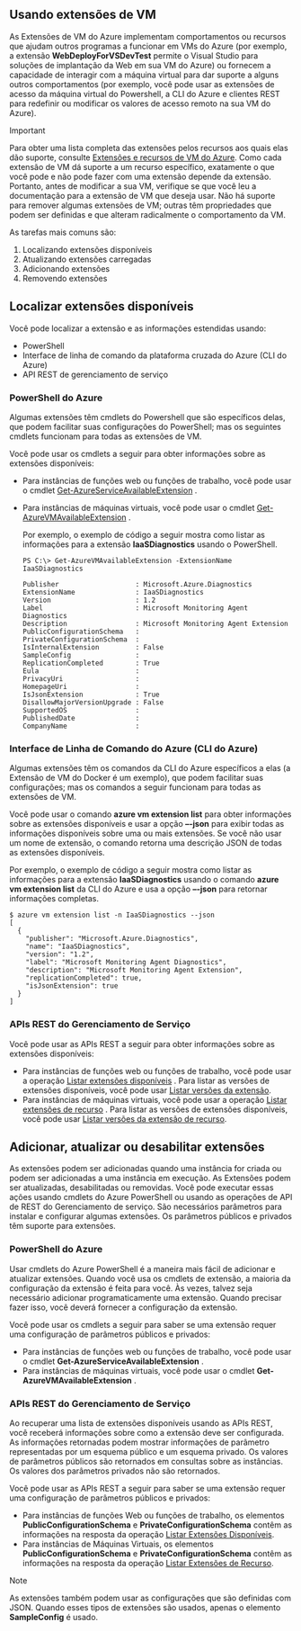 


## <a name="using-vm-extensions"></a>Usando extensões de VM
As Extensões de VM do Azure implementam comportamentos ou recursos que ajudam outros programas a funcionar em VMs do Azure (por exemplo, a extensão **WebDeployForVSDevTest** permite o Visual Studio para soluções de implantação da Web em sua VM do Azure) ou fornecem a capacidade de interagir com a máquina virtual para dar suporte a alguns outros comportamentos (por exemplo, você pode usar as extensões de acesso da máquina virtual do Powershell, a CLI do Azure e clientes REST para redefinir ou modificar os valores de acesso remoto na sua VM do Azure).

> [!IMPORTANT]
> Para obter uma lista completa das extensões pelos recursos aos quais elas dão suporte, consulte [Extensões e recursos de VM do Azure](../articles/virtual-machines/windows/extensions-features.md?toc=%2fazure%2fvirtual-machines%2fwindows%2ftoc.json). Como cada extensão de VM dá suporte a um recurso específico, exatamente o que você pode e não pode fazer com uma extensão depende da extensão. Portanto, antes de modificar a sua VM, verifique se que você leu a documentação para a extensão de VM que deseja usar. Não há suporte para remover algumas extensões de VM; outras têm propriedades que podem ser definidas e que alteram radicalmente o comportamento da VM.
> 
> 

As tarefas mais comuns são:

1. Localizando extensões disponíveis
2. Atualizando extensões carregadas
3. Adicionando extensões
4. Removendo extensões

## <a name="find-available-extensions"></a>Localizar extensões disponíveis
Você pode localizar a extensão e as informações estendidas usando:

* PowerShell
* Interface de linha de comando da plataforma cruzada do Azure (CLI do Azure)
* API REST de gerenciamento de serviço

### <a name="azure-powershell"></a>PowerShell do Azure
Algumas extensões têm cmdlets do Powershell que são específicos delas, que podem facilitar suas configurações do PowerShell; mas os seguintes cmdlets funcionam para todas as extensões de VM.

Você pode usar os cmdlets a seguir para obter informações sobre as extensões disponíveis:

* Para instâncias de funções web ou funções de trabalho, você pode usar o cmdlet [Get-AzureServiceAvailableExtension](https://msdn.microsoft.com/library/azure/dn722498.aspx) .
* Para instâncias de máquinas virtuais, você pode usar o cmdlet [Get-AzureVMAvailableExtension](https://msdn.microsoft.com/library/azure/dn722480.aspx) .
  
   Por exemplo, o exemplo de código a seguir mostra como listar as informações para a extensão **IaaSDiagnostics** usando o PowerShell.
  
      PS C:\> Get-AzureVMAvailableExtension -ExtensionName IaaSDiagnostics
  
      Publisher                   : Microsoft.Azure.Diagnostics
      ExtensionName               : IaaSDiagnostics
      Version                     : 1.2
      Label                       : Microsoft Monitoring Agent Diagnostics
      Description                 : Microsoft Monitoring Agent Extension
      PublicConfigurationSchema   :
      PrivateConfigurationSchema  :
      IsInternalExtension         : False
      SampleConfig                :
      ReplicationCompleted        : True
      Eula                        :
      PrivacyUri                  :
      HomepageUri                 :
      IsJsonExtension             : True
      DisallowMajorVersionUpgrade : False
      SupportedOS                 :
      PublishedDate               :
      CompanyName                 :

### <a name="azure-command-line-interface-azure-cli"></a>Interface de Linha de Comando do Azure (CLI do Azure)
Algumas extensões têm os comandos da CLI do Azure específicos a elas (a Extensão de VM do Docker é um exemplo), que podem facilitar suas configurações; mas os comandos a seguir funcionam para todas as extensões de VM.

Você pode usar o comando **azure vm extension list** para obter informações sobre as extensões disponíveis e usar a opção **–-json** para exibir todas as informações disponíveis sobre uma ou mais extensões. Se você não usar um nome de extensão, o comando retorna uma descrição JSON de todas as extensões disponíveis.

Por exemplo, o exemplo de código a seguir mostra como listar as informações para a extensão **IaaSDiagnostics** usando o comando **azure vm extension list** da CLI do Azure e usa a opção **–-json** para retornar informações completas.

    $ azure vm extension list -n IaaSDiagnostics --json
    [
      {
        "publisher": "Microsoft.Azure.Diagnostics",
        "name": "IaaSDiagnostics",
        "version": "1.2",
        "label": "Microsoft Monitoring Agent Diagnostics",
        "description": "Microsoft Monitoring Agent Extension",
        "replicationCompleted": true,
        "isJsonExtension": true
      }
    ]



### <a name="service-management-rest-apis"></a>APIs REST do Gerenciamento de Serviço
Você pode usar as APIs REST a seguir para obter informações sobre as extensões disponíveis:

* Para instâncias de funções web ou funções de trabalho, você pode usar a operação [Listar extensões disponíveis](https://msdn.microsoft.com/library/dn169559.aspx) . Para listar as versões de extensões disponíveis, você pode usar [Listar versões da extensão](https://msdn.microsoft.com/library/dn495437.aspx).
* Para instâncias de máquinas virtuais, você pode usar a operação [Listar extensões de recurso](https://msdn.microsoft.com/library/dn495441.aspx) . Para listar as versões de extensões disponíveis, você pode usar [Listar versões da extensão de recurso](https://msdn.microsoft.com/library/dn495440.aspx).

## <a name="add-update-or-disable-extensions"></a>Adicionar, atualizar ou desabilitar extensões
As extensões podem ser adicionadas quando uma instância for criada ou podem ser adicionadas a uma instância em execução. As Extensões podem ser atualizadas, desabilitadas ou removidas. Você pode executar essas ações usando cmdlets do Azure PowerShell ou usando as operações de API de REST do Gerenciamento de serviço. São necessários parâmetros para instalar e configurar algumas extensões. Os parâmetros públicos e privados têm suporte para extensões.

### <a name="azure-powershell"></a>PowerShell do Azure
Usar cmdlets do Azure PowerShell é a maneira mais fácil de adicionar e atualizar extensões. Quando você usa os cmdlets de extensão, a maioria da configuração da extensão é feita para você. Às vezes, talvez seja necessário adicionar programaticamente uma extensão. Quando precisar fazer isso, você deverá fornecer a configuração da extensão.

Você pode usar os cmdlets a seguir para saber se uma extensão requer uma configuração de parâmetros públicos e privados:

* Para instâncias de funções web ou funções de trabalho, você pode usar o cmdlet **Get-AzureServiceAvailableExtension** .
* Para instâncias de máquinas virtuais, você pode usar o cmdlet **Get-AzureVMAvailableExtension** .

### <a name="service-management-rest-apis"></a>APIs REST do Gerenciamento de Serviço
Ao recuperar uma lista de extensões disponíveis usando as APIs REST, você receberá informações sobre como a extensão deve ser configurada. As informações retornadas podem mostrar informações de parâmetro representadas por um esquema público e um esquema privado. Os valores de parâmetros públicos são retornados em consultas sobre as instâncias. Os valores dos parâmetros privados não são retornados.

Você pode usar as APIs REST a seguir para saber se uma extensão requer uma configuração de parâmetros públicos e privados:

* Para instâncias de funções Web ou funções de trabalho, os elementos **PublicConfigurationSchema** e **PrivateConfigurationSchema** contêm as informações na resposta da operação [Listar Extensões Disponíveis](https://msdn.microsoft.com/library/dn169559.aspx).
* Para instâncias de Máquinas Virtuais, os elementos **PublicConfigurationSchema** e **PrivateConfigurationSchema** contêm as informações na resposta da operação [Listar Extensões de Recurso](https://msdn.microsoft.com/library/dn495441.aspx).

> [!NOTE]
> As extensões também podem usar as configurações que são definidas com JSON. Quando esses tipos de extensões são usados, apenas o elemento **SampleConfig** é usado.
> 
> 

